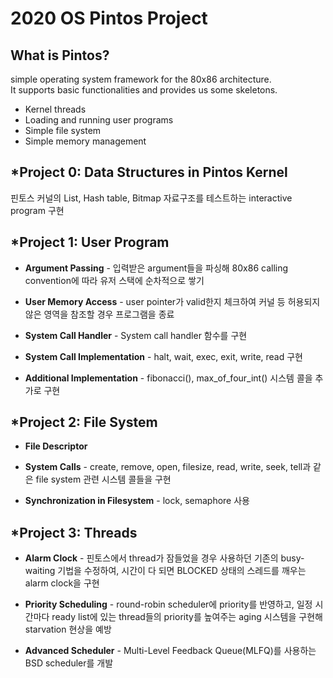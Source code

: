 # 2020 OS Pintos Project

## What is Pintos?
simple operating system framework for the 80x86 architecture.   
It supports basic functionalities and provides us some skeletons.
- Kernel threads
- Loading and running user programs
- Simple file system
- Simple memory management

## *Project 0: Data Structures in Pintos Kernel
핀토스 커널의 List, Hash table, Bitmap 자료구조를 테스트하는 interactive program 구현

## *Project 1: User Program
- **Argument Passing** - 입력받은 argument들을 파싱해 80x86 calling convention에 따라 유저 스택에 순차적으로 쌓기   

- **User Memory Access** - user pointer가 valid한지 체크하여 커널 등 허용되지 않은 영역을 참조할 경우 프로그램을 종료
- **System Call Handler** - System call handler 함수를 구현
- **System Call Implementation** - halt, wait, exec, exit, write, read 구현
- **Additional Implementation** - fibonacci(), max_of_four_int() 시스템 콜을 추가로 구현


## *Project 2: File System
- **File Descriptor**   

- **System Calls** - create, remove, open, filesize, read, write, seek, tell과 같은 file system 관련 시스템 콜들을 구현
- **Synchronization in Filesystem** - lock, semaphore 사용

## *Project 3: Threads
- **Alarm Clock** -
핀토스에서 thread가 잠들었을 경우 사용하던 기존의 busy-waiting 기법을 수정하여, 시간이 다 되면 BLOCKED 상태의 스레드를 깨우는 alarm clock을 구현

- **Priority Scheduling** -
round-robin scheduler에 priority를 반영하고, 일정 시간마다 ready list에 있는 thread들의 priority를 높여주는 aging 시스템을 구현해 starvation 현상을 예방	
- **Advanced Scheduler** -
Multi-Level Feedback Queue(MLFQ)를 사용하는 BSD scheduler를 개발
